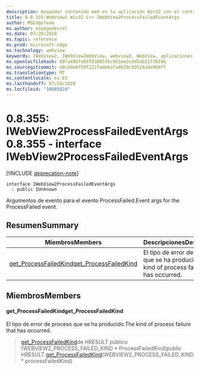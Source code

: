 ```yaml
---
description: Hospedar contenido web en la aplicación Win32 con el control Microsoft Edge WebView2
title: 0.8.355-WebView2 Win32 C++ IWebView2ProcessFailedEventArgs
author: MSEdgeTeam
ms.author: msedgedevrel
ms.date: 07/20/2020
ms.topic: reference
ms.prod: microsoft-edge
ms.technology: webview
keywords: IWebView2, IWebView2WebView, webview2, WebView, aplicaciones Win32, Win32, Edge
ms.openlocfilehash: 697a49bfe68f83085f6c961ee2cdd5ab21f3b59b
ms.sourcegitcommit: e0cb9e6f59f222fade6afa4829c59524a9a9b9ff
ms.translationtype: MT
ms.contentlocale: es-ES
ms.lasthandoff: 07/20/2020
ms.locfileid: "10885824"
---
```

# <span data-ttu-id="980be-104">0.8.355: IWebView2ProcessFailedEventArgs</span><span class="sxs-lookup"><span data-stu-id="980be-104">0.8.355 - interface IWebView2ProcessFailedEventArgs</span></span> 

[!INCLUDE [deprecation-note](../../includes/deprecation-note.md)]

```
interface IWebView2ProcessFailedEventArgs
  : public IUnknown
```

<span data-ttu-id="980be-105">Argumentos de evento para el evento ProcessFailed.</span><span class="sxs-lookup"><span data-stu-id="980be-105">Event args for the ProcessFailed event.</span></span>

## <span data-ttu-id="980be-106">Resumen</span><span class="sxs-lookup"><span data-stu-id="980be-106">Summary</span></span>

 <span data-ttu-id="980be-107">Miembros</span><span class="sxs-lookup"><span data-stu-id="980be-107">Members</span></span>                        | <span data-ttu-id="980be-108">Descripciones</span><span class="sxs-lookup"><span data-stu-id="980be-108">Descriptions</span></span>
--------------------------------|---------------------------------------------
[<span data-ttu-id="980be-109">get_ProcessFailedKind</span><span class="sxs-lookup"><span data-stu-id="980be-109">get_ProcessFailedKind</span></span>](#get_processfailedkind) | <span data-ttu-id="980be-110">El tipo de error de proceso que se ha producido.</span><span class="sxs-lookup"><span data-stu-id="980be-110">The kind of process failure that has occurred.</span></span>

## <span data-ttu-id="980be-111">Miembros</span><span class="sxs-lookup"><span data-stu-id="980be-111">Members</span></span>

#### <span data-ttu-id="980be-112">get_ProcessFailedKind</span><span class="sxs-lookup"><span data-stu-id="980be-112">get_ProcessFailedKind</span></span> 

<span data-ttu-id="980be-113">El tipo de error de proceso que se ha producido.</span><span class="sxs-lookup"><span data-stu-id="980be-113">The kind of process failure that has occurred.</span></span>

> <span data-ttu-id="980be-114">[get_ProcessFailedKind](#get_processfailedkind)de HRESULT público (WEBVIEW2_PROCESS_FAILED_KIND \* ProcessFailedKind)</span><span class="sxs-lookup"><span data-stu-id="980be-114">public HRESULT [get_ProcessFailedKind](#get_processfailedkind)(WEBVIEW2_PROCESS_FAILED_KIND \* processFailedKind)</span></span>


